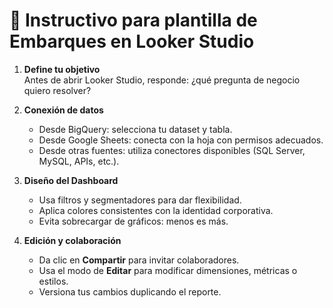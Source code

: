# 📘 Instructivo para plantilla de Embarques en Looker Studio

1. **Define tu objetivo**  
   Antes de abrir Looker Studio, responde: ¿qué pregunta de negocio quiero resolver?

2. **Conexión de datos**  
   - Desde BigQuery: selecciona tu dataset y tabla.  
   - Desde Google Sheets: conecta con la hoja con permisos adecuados.  
   - Desde otras fuentes: utiliza conectores disponibles (SQL Server, MySQL, APIs, etc.).  

3. **Diseño del Dashboard**  
   - Usa filtros y segmentadores para dar flexibilidad.  
   - Aplica colores consistentes con la identidad corporativa.  
   - Evita sobrecargar de gráficos: menos es más.  

4. **Edición y colaboración**  
   - Da clic en **Compartir** para invitar colaboradores.  
   - Usa el modo de **Editar** para modificar dimensiones, métricas o estilos.  
   - Versiona tus cambios duplicando el reporte.  
